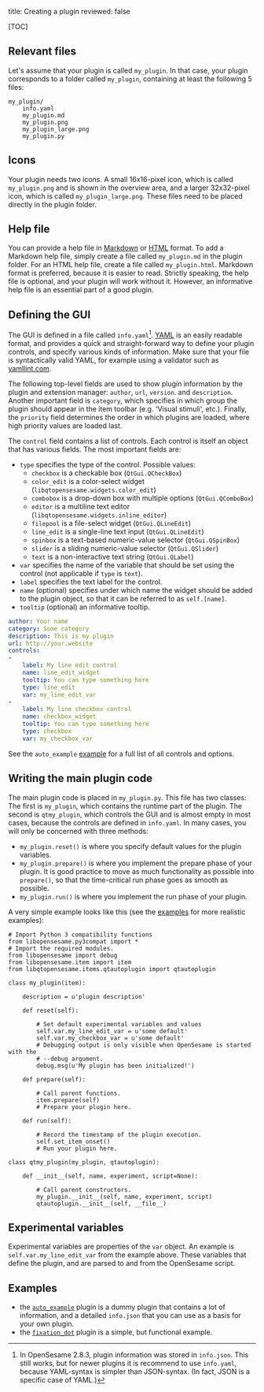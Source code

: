 title: Creating a plugin
reviewed: false

[TOC]

## Relevant files

Let's assume that your plugin is called `my_plugin`. In that case, your plugin corresponds to a folder called `my_plugin`, containing at least the following 5 files:

	my_plugin/
		info.yaml
		my_plugin.md
		my_plugin.png
		my_plugin_large.png
		my_plugin.py

## Icons

Your plugin needs two icons. A small 16x16-pixel icon, which is called `my_plugin.png` and is shown in the overview area, and a larger 32x32-pixel icon, which is called `my_plugin_large.png`. These files need to be placed directly in the plugin folder.

## Help file

You can provide a help file in [Markdown] or [HTML] format. To add a Markdown help file, simply create a file called `my_plugin.md` in the plugin folder. For an HTML help file, create a file called `my_plugin.html`. Markdown format is preferred, because it is easier to read. Strictly speaking, the help file is optional, and your plugin will work without it. However, an informative help file is an essential part of a good plugin.

## Defining the GUI

The GUI is defined in a file called `info.yaml`[^json]. [YAML] is an easily readable format, and provides a quick and straight-forward way to define your plugin controls, and specify various kinds of information. Make sure that your file is syntactically valid YAML, for example using a validator such as [yamllint.com].

The following top-level fields are used to show plugin information by the plugin and extension manager: `author`, `url`, `version`. and `description`. Another important field is `category`, which specifies in which group the plugin should appear in the item toolbar (e.g. 'Visual stimuli', etc.). Finally, the `priority` field determines the order in which plugins are loaded, where high priority values are loaded last.

The `control` field contains a list of controls. Each control is itself an object that has various fields. The most important fields are:

- `type` specifies the type of the control. Possible values:
	- `checkbox` is a checkable box (`QtGui.QCheckBox`)
	- `color_edit` is a color-select widget (`libqtopensesame.widgets.color_edit`)
	- `combobox` is a drop-down box with multiple options (`QtGui.QComboBox`)
	- `editor` is a multiline text editor (`libqtopensesame.widgets.inline_editor`)
	- `filepool` is a file-select widget (`QtGui.QLineEdit`)
	- `line_edit` is a single-line text input (`QtGui.QLineEdit`)
	- `spinbox` is a text-based numeric-value selector (`QtGui.QSpinBox`)
	- `slider` is a sliding numeric-value selector (`QtGui.QSlider`)
	- `text` is a non-interactive text string (`QtGui.QLabel`)
- `var` specifies the name of the variable that should be set using the control (not applicable if `type` is `text`).
- `label` specifies the text label for the control.
- `name` (optional) specifies under which name the widget should be added to the plugin object, so that it can be referred to as `self.[name]`.
- `tooltip` (optional) an informative tooltip.

~~~ .yaml
author: Your name
category: Some category
description: This is my plugin
url: http://your.website
controls:
-
    label: My line edit control
    name: line_edit_widget
    tooltip: You can type something here
    type: line_edit
    var: my_line_edit_var
-
    label: My line checkbox control
    name: checkbox_widget
    tooltip: You can type something here
    type: checkbox
    var: my_checkbox_var
~~~

See the `auto_example` [example](#examples) for a full list of all controls and options.

## Writing the main plugin code

The main plugin code is placed in `my_plugin.py`. This file has two classes: The first is `my_plugin`, which contains the runtime part of the plugin. The second is `qtmy_plugin`, which controls the GUI and is almost empty in most cases, because the controls are defined in `info.yaml`. In many cases, you will only be concerned with three methods:

- `my_plugin.reset()` is where you specify default values for the plugin variables.
- `my_plugin.prepare()` is where you implement the prepare phase of your plugin. It is good practice to move as much functionality as possible into `prepare()`, so that the time-critical run phase goes as smooth as possible.
- `my_plugin.run()` is where you implement the run phase of your plugin.

A very simple example looks like this (see the [examples](#examples) for more realistic examples):

~~~ .python
# Import Python 3 compatibility functions
from libopensesame.py3compat import *
# Import the required modules.
from libopensesame import debug
from libopensesame.item import item
from libqtopensesame.items.qtautoplugin import qtautoplugin

class my_plugin(item):

	description = u'plugin description'

	def reset(self):

		# Set default experimental variables and values
		self.var.my_line_edit_var = u'some default'
		self.var.my_checkbox_var = u'some default'
		# Debugging output is only visible when OpenSesame is started with the
		# --debug argument.
		debug.msg(u'My plugin has been initialized!')

	def prepare(self):

		# Call parent functions.
		item.prepare(self)
		# Prepare your plugin here.

	def run(self):

		# Record the timestamp of the plugin execution.
		self.set_item_onset()
		# Run your plugin here.

class qtmy_plugin(my_plugin, qtautoplugin):

	def __init__(self, name, experiment, script=None):

		# Call parent constructors.
		my_plugin.__init__(self, name, experiment, script)
		qtautoplugin.__init__(self, __file__)
~~~

## Experimental variables

Experimental variables are properties of the `var` object. An example is `self.var.my_line_edit_var` from the example above. These variables that define the plugin, and are parsed to and from the OpenSesame script.

## Examples

- the [`auto_example`][auto_example] plugin is a dummy plugin that contains a lot of information, and a detailed `info.json` that you can use as a basis for your own plugin.
- the [`fixation_dot`][fixation_dot] plugin is a simple, but functional example.

[^json]: In OpenSesame 2.8.3, plugin information was stored in `info.json`. This still works, but for newer plugins it is recommend to use `info.yaml`, because YAML-syntax is simpler than JSON-syntax. (In fact, JSON is a specific case of YAML.)

[auto_example]: https://github.com/smathot/OpenSesame/tree/master/plugins/auto_example
[fixation_dot]: https://github.com/smathot/OpenSesame/tree/master/plugins/fixation_dot
[html]: http://en.wikipedia.org/wiki/HTML#Markup
[yaml]: http://en.wikipedia.org/wiki/YAML
[yamllint.com]: http://yamllint.com/
[markdown]: http://daringfireball.net/projects/markdown/syntax
